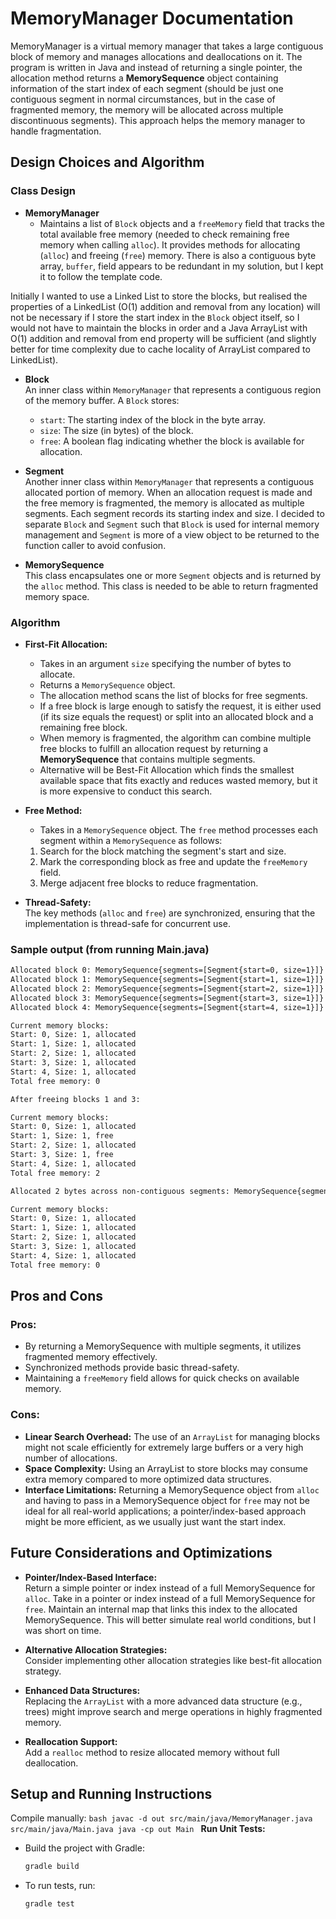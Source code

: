 # MemoryManager Documentation

MemoryManager is a virtual memory manager that takes a large contiguous block of memory and manages allocations and deallocations on it. The program is written in Java and instead of returning a single pointer, the allocation method returns a **MemorySequence** object containing information of the start index of each segment (should be just one contiguous segment in normal circumstances, but in the case of fragmented memory, the memory will be allocated across multiple discontinuous segments). This approach helps the memory manager to handle fragmentation.

## Design Choices and Algorithm

### Class Design

- **MemoryManager**  
  - Maintains a list of `Block` objects and a `freeMemory` field that tracks the total available free memory (needed to check remaining free memory when calling `alloc`). It provides methods for allocating (`alloc`) and freeing (`free`) memory. There is also a contiguous byte array, `buffer`, field appears to be redundant in my solution, but I kept it to follow the template code.

Initially I wanted to use a Linked List to store the blocks, but realised the properties of a LinkedList (O(1) addition and removal from any location) will not be necessary if I store the start index in the `Block` object itself, so I would not have to maintain the blocks in order and a Java ArrayList with O(1) addition and removal from end property will be sufficient (and slightly better for time complexity due to cache locality of ArrayList compared to LinkedList).

- **Block**  
  An inner class within `MemoryManager` that represents a contiguous region of the memory buffer. A `Block` stores:
  - `start`: The starting index of the block in the byte array.
  - `size`: The size (in bytes) of the block.
  - `free`: A boolean flag indicating whether the block is available for allocation.

- **Segment**  
  Another inner class within `MemoryManager` that represents a contiguous allocated portion of memory. When an allocation request is made and the free memory is fragmented, the memory is allocated as multiple segments. Each segment records its starting index and size. I decided to separate `Block` and `Segment` such that `Block` is used for internal memory management and `Segment` is more of a view object to be returned to the function caller to avoid confusion.

- **MemorySequence**  
  This class encapsulates one or more `Segment` objects and is returned by the `alloc` method. This class is needed to be able to return fragmented memory space.

### Algorithm
- **First-Fit Allocation:**
  - Takes in an argument `size` specifying the number of bytes to allocate.
  - Returns a `MemorySequence` object.
  - The allocation method scans the list of blocks for free segments.
  - If a free block is large enough to satisfy the request, it is either used (if its size equals the request) or split into an allocated block and a remaining free block.
  - When memory is fragmented, the algorithm can combine multiple free blocks to fulfill an allocation request by returning a **MemorySequence** that contains multiple segments.
  - Alternative will be Best-Fit Allocation which finds the smallest available space that fits exactly and reduces wasted memory, but it is more expensive to conduct this search.

- **Free Method:**
  - Takes in a `MemorySequence` object.
  The `free` method processes each segment within a `MemorySequence` as follows:
  1. Search for the block matching the segment's start and size.
  2. Mark the corresponding block as free and update the `freeMemory` field.
  3. Merge adjacent free blocks to reduce fragmentation.
  
- **Thread-Safety:**  
  The key methods (`alloc` and `free`) are synchronized, ensuring that the implementation is thread-safe for concurrent use.

### Sample output (from running Main.java)
```bash
Allocated block 0: MemorySequence{segments=[Segment{start=0, size=1}]}
Allocated block 1: MemorySequence{segments=[Segment{start=1, size=1}]}
Allocated block 2: MemorySequence{segments=[Segment{start=2, size=1}]}
Allocated block 3: MemorySequence{segments=[Segment{start=3, size=1}]}
Allocated block 4: MemorySequence{segments=[Segment{start=4, size=1}]}

Current memory blocks:
Start: 0, Size: 1, allocated
Start: 1, Size: 1, allocated
Start: 2, Size: 1, allocated
Start: 3, Size: 1, allocated
Start: 4, Size: 1, allocated
Total free memory: 0

After freeing blocks 1 and 3:

Current memory blocks:
Start: 0, Size: 1, allocated
Start: 1, Size: 1, free
Start: 2, Size: 1, allocated
Start: 3, Size: 1, free
Start: 4, Size: 1, allocated
Total free memory: 2

Allocated 2 bytes across non-contiguous segments: MemorySequence{segments=[Segment{start=1, size=1}, Segment{start=3, size=1}]}

Current memory blocks:
Start: 0, Size: 1, allocated
Start: 1, Size: 1, allocated
Start: 2, Size: 1, allocated
Start: 3, Size: 1, allocated
Start: 4, Size: 1, allocated
Total free memory: 0
```
## Pros and Cons

### Pros:
- By returning a MemorySequence with multiple segments, it utilizes fragmented memory effectively.
- Synchronized methods provide basic thread-safety.
- Maintaining a `freeMemory` field allows for quick checks on available memory.

### Cons:
- **Linear Search Overhead:** The use of an `ArrayList` for managing blocks might not scale efficiently for extremely large buffers or a very high number of allocations.
- **Space Complexity:** Using an ArrayList to store blocks may consume extra memory compared to more optimized data structures.
- **Interface Limitations:** Returning a MemorySequence object from `alloc` and having to pass in a MemorySequence object for `free` may not be ideal for all real-world applications; a pointer/index-based approach might be more efficient, as we usually just want the start index.

## Future Considerations and Optimizations
- **Pointer/Index-Based Interface:**  
  Return a simple pointer or index instead of a full MemorySequence for `alloc`. Take in a pointer or index instead of a full MemorySequence for `free`.  Maintain an internal map that links this index to the allocated MemorySequence. This will better simulate real world conditions, but I was short on time.

- **Alternative Allocation Strategies:**  
  Consider implementing other allocation strategies like best-fit allocation strategy.

- **Enhanced Data Structures:**  
  Replacing the `ArrayList` with a more advanced data structure (e.g., trees) might improve search and merge operations in highly fragmented memory.

- **Reallocation Support:**  
  Add a `realloc` method to resize allocated memory without full deallocation.

## Setup and Running Instructions
Compile manually:
     ```bash
     javac -d out src/main/java/MemoryManager.java src/main/java/Main.java
     java -cp out Main
     ```
**Run Unit Tests:**
   - Build the project with Gradle:
     ```bash
     gradle build
     ```
   - To run tests, run:
     ```bash
     gradle test
     ```
